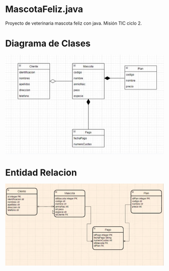# MascotaFeliz.java
Proyecto de veterinaria mascota feliz con java. Misión TIC ciclo 2.

# Diagrama de Clases
![UX](./images/MascotaFeliz(clases).jpeg)

# Entidad Relacion
![UX](./images/MascotaFeliz(db).png)
